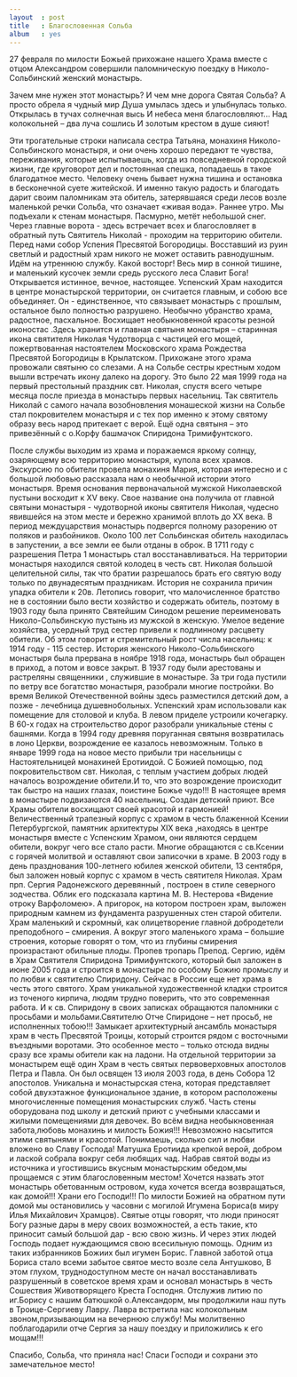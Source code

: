 ```yaml
---
layout  : post
title   : Благословенная Сольба
album   : yes
---
```

27 февраля по милости Божьей прихожане нашего Храма вместе с отцом Александром совершили паломническую поездку в Николо-Сольбинский женский монастырь.

Зачем мне нужен этот монастырь?
И чем мне дорога Святая Сольба?
А просто обрела я чудный мир
Душа умылась здесь и улыбнулась только.
Открылась в тучах солнечная высь
И небеса меня благословляют…
Над колокольней – два луча сошлись
И золотым крестом в душе сияют!

Эти трогательные строки написала сестра Татьяна, монахиня Николо-Сольбинского   монастыря, и они очень хорошо передают те чувства, переживания, которые испытываешь, когда из  повседневной городской жизни, где круговорот дел и постоянная спешка, попадаешь в такое благодатное место. Человеку очень бывает нужна тишина и  остановка в бесконечной суете житейской. И именно такую радость и благодать дарит своим паломникам эта обитель, затерявшаяся среди лесов возле маленькой речки Сольба, что означает «живая вода».
Раннее утро. Мы подъехали к стенам монастыря. Пасмурно, метёт  небольшой снег. Через главные ворота  - здесь встречает всех и благословляет в обратный путь Святитель Николай - проходим на территорию обители.
Перед нами  собор Успения Пресвятой Богородицы. Восставший из руин светлый  и радостный храм  никого не может оставить равнодушным. Идём на утреннюю службу. Какой восторг! Весь мир в сонной тишине, и маленький кусочек земли  средь русского леса Славит Бога!  Открывается истинное, вечное, настоящее. Успенский  Храм   находится в центре монастырской территории, он считается главным, и собою все объединяет. Он - единственное, что связывает монастырь с прошлым, остальное было полностью разрушено. Необычно убранство храма, радостное, пасхальное. Восхищает необыкновенной красоты резной иконостас .Здесь хранится и главная святыня монастыря – старинная икона святителя Николая Чудотворца с частицей его мощей, пожертвованная настоятелем Московского храма Рождества Пресвятой Богородицы в Крылатском.  Прихожане этого храма провожали святыню со слезами. А на Сольбе сестры крестным ходом вышли встречать икону далеко на  дорогу.  Это было 22 мая 1999 года на первый престольный праздник свт. Николая,  спустя  всего четыре месяца после приезда в монастырь первых насельниц. Так святитель Николай с самого начала возобновления монашеской жизни на Сольбе стал покровителем монастыря и с тех пор именно к этому святому образу весь народ притекает с верой. Ещё одна святыня – это привезённый с о.Корфу башмачок Спиридона Тримифунтского.

 После службы выходим из храма и поражаемся яркому солнцу, озаряющему всю территорию монастыря, купола всех храмов. Экскурсию по обители провела монахиня Мария, которая  интересно и с большой любовью рассказала нам о необычной истории этого монастыря.
Время основания первоначальной мужской Николаевской пустыни восходит к XV веку. Свое название она получила от главной святыни монастыря - чудотворной иконы святителя Николая, чудесно явившейся на этом месте и бережно хранимой вплоть до XX века. В период междуцарствия монастырь подвергся полному разорению от поляков и разбойников. Около 100 лет Сольбинская обитель находилась в запустении, а все земли ее были отданы в оброк. В 1711 году  с разрешения Петра 1 монастырь стал восстанавливаться. На территории монастыря находился святой колодец в честь свт. Николая большой целительной силы, так что братии разрешалось брать его святую воду только по двунадесятым праздникам. История не сохранила причин упадка обители к 20в.  Летопись говорит, что малочисленное братство не в состоянии было вести хозяйство и содержать обитель, поэтому в 1903 году была принято Святейшим Синодом решение переименовать Николо-Сольбинскую пустынь из мужской в женскую. Умелое ведение хозяйства, усердный труд сестер привели к  подлинному расцвету обители. Об этом говорит и стремительный рост числа насельниц: к 1914 году - 115 сестер. История женского Николо-Сольбинского монастыря была прервана в ноябре 1918 года, монастырь был обращен в приход, а потом и вовсе закрыт. В 1937 году были арестованы и растреляны  священники , служившие в монастыре.  За три года пустили по ветру все богатство монастыря, разобрали многие постройки. Во время Великой Отечественной войны здесь разместился детский дом, а позже - лечебница    душевнобольных. Успенский храм использовали как помещение для столовой и клуба. В левом приделе устроили кочегарку.  В 60-х годах на строительство дорог разобрали уникальные стены с башнями. Когда в 1994 году древняя поруганная святыня возвратилась в лоно Церкви, возрождение ее казалось невозможным.  Только в январе 1999 года  на новое место прибыли три насельницы с Настоятельницей монахиней Еротиидой. С Божией помощью, под покровительством свт. Николая, с теплым участием добрых людей началось возрождение обители.И то, что это возрождение  происходит так быстро на наших глазах, поистине Божье чудо!!! В настоящее время в монастыре подвизаются 40 насельниц. Создан детский приют.
  Все Храмы обители  восхищают своей красотой и гармонией! Величественный трапезный корпус с храмом в честь блаженной Ксении Петербургской, памятник архитектуры XIX века ,находясь в центре монастыря вместе с Успенским Храмом,  они  являются сердцем обители, вокруг чего все стало расти. Многие обращаются с св.Ксении с горячей молитвой и оставляют свои записочки в храме.
 В 2003 году в день празднования 100-летнего юбилея женской обители, 13 сентября, был заложен новый корпус с храмом в честь святителя Николая.
 Храм прп. Сергия Радонежского деревянный , построен в стиле северного зодчества. Облик его подсказала картина М. В. Нестерова «Видение отроку Варфоломею». А пригорок, на котором построен храм, выложен природным камнем из фундамента разрушенных стен старой обители. Храм  маленький и скромный, как олицетворение главной добродетели преподобного – смирения. А вокруг этого маленького храма – большие строения, которые говорят о том, что из глубины смирения произрастают обильные плоды.
Пропев тропарь Препод. Сергию, идём в  Храм Святителя Спиридона Тримифунтского, который был заложен в июне 2005 года и строится  в монастыре по особому Божию промыслу и по любви к святителю Спиридону. Сейчас в России еще нет храма в честь этого святого. Храм уникальной художественной кладки строится из точеного кирпича, людям трудно поверить, что это современная работа. И к св. Спиридону в своих записках обращаются паломники с просьбами и мольбами.Святителю Отче Спиридоне – нет просьб, не исполненных тобою!!!
Замыкает архитектурный ансамбль монастыря храм в честь Пресвятой Троицы, который строится рядом с восточными въездными воротами. Это особенное место – только отсюда видны сразу все храмы обители как на ладони.
  На отдельной территории за монастырем ещё один Храм в честь святых первоверховных апостолов Петра и Павла. Он был освящен 13 июля 2003 года,  в день Собора 12 апостолов. 
 Уникальна и монастырская стена, которая представляет собой двухэтажное функциональное здание, в котором расположены многочисленные помещения монастырских служб. Часть стены оборудована под школу и детский приют с учебными классами и жилыми помещениями для девочек. 
Во всём видна необыкновенная забота,любовь монахинь и милость Божия!!! Невозможно насытится этими святынями и красотой. Понимаешь, сколько сил и любви вложено во Славу Господа! Матушка Еротиида крепкой верой, добром и лаской собрала вокруг себя любящих чад. 
Набрав святой воды из источника и угостившись вкусным монастырским обедом,мы  прощаемся с этим благословенным местом! Хочется назвать этот монастырь обетованным островом, куда хочется всегда возвращаться, как домой!!! Храни его Господи!!!
По милости Божией на обратном пути домой мы остановились у часовни с могилой  Игумена Бориса(в миру Илья Михайлович Храмцов). Святые отцы говорят, что люди приносят Богу разные дары в меру своих возможностей, а есть такие, кто приносит самый большой дар - всю свою жизнь. И через этих людей Господь подает нуждающимся свою всесильную помощь. Одним из таких избранников Божиих был игумен Борис. Главной заботой отца Бориса стало всеми забытое святое место возле села Антушково, В этом глухом, труднодоступном месте он начал восстанавливать разрушенный в советское время храм и основал монастырь в честь Сошествия Животворящего Креста Господня. Отслужив литию по иг.Борису с нашим батюшкой о.Александорм, мы продолжили наш путь в Троице-Сергиеву Лавру.
Лавра встретила нас колокольным звоном,призывающим на вечернюю службу! Мы молитвенно поблагодарили отче Сергия за нашу поездку и приложились к его мощам!!!

Спасибо, Сольба, что приняла нас!
Спаси Господи и сохрани это замечательное место!
